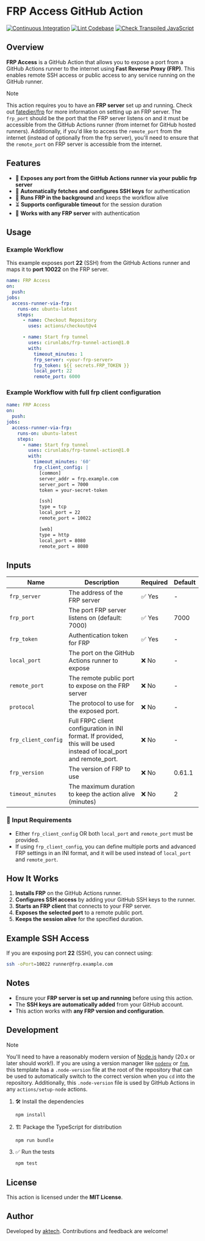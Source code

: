 # FRP Access GitHub Action

[![Continuous Integration](https://github.com/cirunlabs/frp-tunnel-action/actions/workflows/ci.yml/badge.svg)](https://github.com/cirunlabs/frp-tunnel-action/actions/workflows/ci.yml)
[![Lint Codebase](https://github.com/cirunlabs/frp-tunnel-action/actions/workflows/linter.yml/badge.svg)](https://github.com/cirunlabs/frp-tunnel-action/actions/workflows/linter.yml)
[![Check Transpiled JavaScript](https://github.com/cirunlabs/frp-tunnel-action/actions/workflows/check-dist.yml/badge.svg)](https://github.com/cirunlabs/frp-tunnel-action/actions/workflows/check-dist.yml)

## Overview

**FRP Access** is a GitHub Action that allows you to expose a port from a GitHub
Actions runner to the internet using **Fast Reverse Proxy (FRP)**. This enables
remote SSH access or public access to any service running on the GitHub runner.

<!-- prettier-ignore-start -->
> [!NOTE]
> This action requires you to have an **FRP server** set up and running.
> Check out [fatedier/frp](https://github.com/fatedier/frp) for more information on setting up
> an FRP server. The `frp_port` should be the port that the FRP server listens
> on and it must be accessible from the GitHub Actions runner (from internet for
> GitHub hosted runners). Additionally, if you'd like to access the
> `remote_port` from the internet (instead of optionally from the frp server),
> you'll need to ensure that the `remote_port` on FRP server is accessible from
> the internet.
<!-- prettier-ignore-end -->

## Features

- 🔄 **Exposes any port from the GitHub Actions runner via your public frp
  server**
- 🔑 **Automatically fetches and configures SSH keys** for authentication
- 🚀 **Runs FRP in the background** and keeps the workflow alive
- ⏳ **Supports configurable timeout** for the session duration
- 🔧 **Works with any FRP server** with authentication

## Usage

### Example Workflow

This example exposes port **22** (SSH) from the GitHub Actions runner and maps
it to **port 10022** on the FRP server.

```yaml
name: FRP Access
on:
  push:
jobs:
  access-runner-via-frp:
    runs-on: ubuntu-latest
    steps:
      - name: Checkout Repository
        uses: actions/checkout@v4

      - name: Start frp tunnel
        uses: cirunlabs/frp-tunnel-action@1.0
        with:
          timeout_minutes: 1
          frp_server: <your-frp-server>
          frp_token: ${{ secrets.FRP_TOKEN }}
          local_port: 22
          remote_port: 6000
```

### Example Workflow with full frp client configuration

```yaml
name: FRP Access
on:
  push:
jobs:
  access-runner-via-frp:
    runs-on: ubuntu-latest
    steps:
      - name: Start frp tunnel
        uses: cirunlabs/frp-tunnel-action@1.0
        with:
          timeout_minutes: '60'
          frp_client_config: |
            [common]
            server_addr = frp.example.com
            server_port = 7000
            token = your-secret-token

            [ssh]
            type = tcp
            local_port = 22
            remote_port = 10022

            [web]
            type = http
            local_port = 8080
            remote_port = 8080
```

## Inputs

| Name                | Description                                                                                                         | Required | Default |
| ------------------- | ------------------------------------------------------------------------------------------------------------------- | -------- | ------- |
| `frp_server`        | The address of the FRP server                                                                                       | ✅ Yes   | -       |
| `frp_port`          | The port FRP server listens on (default: 7000)                                                                      | ✅ Yes   | 7000    |
| `frp_token`         | Authentication token for FRP                                                                                        | ✅ Yes   | -       |
| `local_port`        | The port on the GitHub Actions runner to expose                                                                     | ❌ No    | -       |
| `remote_port`       | The remote public port to expose on the FRP server                                                                  | ❌ No    | -       |
| `protocol`          | The protocol to use for the exposed port.                                                                           | ❌ No    | -       |
| `frp_client_config` | Full FRPC client configuration in INI format. If provided, this will be used instead of local_port and remote_port. | ❌ No    | -       |
| `frp_version`       | The version of FRP to use                                                                                           | ❌ No    | 0.61.1  |
| `timeout_minutes`   | The maximum duration to keep the action alive (minutes)                                                             | ❌ No    | 2       |

### 🔧 Input Requirements

- Either `frp_client_config` OR both `local_port` and `remote_port` must be
  provided.
- If using `frp_client_config`, you can define multiple ports and advanced FRP
  settings in an INI format, and it will be used instead of `local_port` and
  `remote_port`.

## How It Works

1. **Installs FRP** on the GitHub Actions runner.
2. **Configures SSH access** by adding your GitHub SSH keys to the runner.
3. **Starts an FRP client** that connects to your FRP server.
4. **Exposes the selected port** to a remote public port.
5. **Keeps the session alive** for the specified duration.

## Example SSH Access

If you are exposing port **22** (SSH), you can connect using:

```sh
ssh -oPort=10022 runner@frp.example.com
```

## Notes

- Ensure your **FRP server is set up and running** before using this action.
- The **SSH keys are automatically added** from your GitHub account.
- This action works with **any FRP version and configuration**.

## Development

> [!NOTE]
>
> You'll need to have a reasonably modern version of
> [Node.js](https://nodejs.org) handy (20.x or later should work!). If you are
> using a version manager like [`nodenv`](https://github.com/nodenv/nodenv) or
> [`fnm`](https://github.com/Schniz/fnm), this template has a `.node-version`
> file at the root of the repository that can be used to automatically switch to
> the correct version when you `cd` into the repository. Additionally, this
> `.node-version` file is used by GitHub Actions in any `actions/setup-node`
> actions.

1. :hammer_and_wrench: Install the dependencies

   ```bash
   npm install
   ```

1. :building_construction: Package the TypeScript for distribution

   ```bash
   npm run bundle
   ```

1. :white_check_mark: Run the tests

   ```bash
   npm test
   ```

## License

This action is licensed under the **MIT License**.

## Author

Developed by [aktech](https://github.com/aktech). Contributions and feedback are
welcome!
